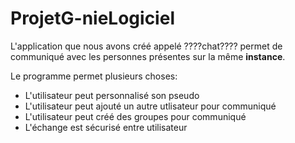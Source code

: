 # ProjetG-nieLogiciel

L'application que nous avons créé appelé ????chat???? permet de communiqué avec les personnes présentes sur la même **instance**. 

Le programme permet plusieurs choses:
- L'utilisateur peut personnalisé son pseudo
- L'utilisateur peut ajouté un autre utlisateur pour communiqué
- L'utilisateur peut créé des groupes pour communiqué
- L'échange est sécurisé entre utilisateur

